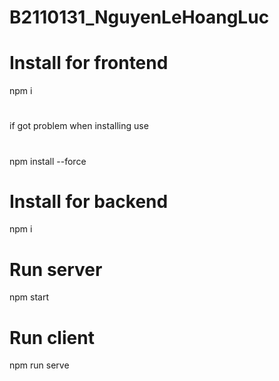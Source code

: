# B2110131_NguyenLeHoangLuc

# Install for frontend
npm i 
#
if got problem when installing use
#
npm install --force

# Install for backend
npm i

# Run server
npm start

# Run client
npm run serve

